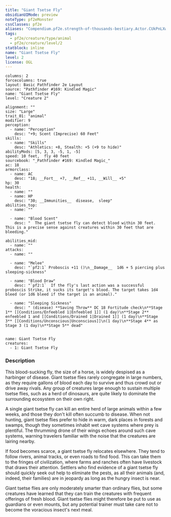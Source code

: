 ```yaml
---
title: "Giant Tsetse Fly"
obsidianUIMode: preview
noteType: pf2eMonster
cssClasses: pf2e
aliases: "Compendium.pf2e.strength-of-thousands-bestiary.Actor.CUkPnLXw1H0e5NMe" 
tags:
  - pf2e/creature/type/animal
  - pf2e/creature/level/2
statblock: inline
name: "Giant Tsetse Fly"
level: 2
license: OGL
---
```


```statblock
columns: 2
forcecolumns: true
layout: Basic Pathfinder 2e Layout
source: "Pathfinder #169: Kindled Magic"
name: "Giant Tsetse Fly"
level: "Creature 2"

alignment: ""
size: "Large"
trait_01: "animal"
modifier: 9
perception:
  - name: "Perception"
    desc: "+9; Scent (Imprecise) 60 Feet"
skills:
  - name: "Skills"
    desc: "Athletics: +8, Stealth: +5 (+9 to hide)"
abilityMods: [5, 3, 3, -5, 1, -5]
speed: 10 feet,  fly 40 feet
sourcebook: "_Pathfinder #169: Kindled Magic_"
ac: 18
armorclass:
  - name: AC
    desc: "18; __Fort__ +7, __Ref__ +11, __Will__ +5"
hp: 30
health:
  - name: ""
  - name: HP
    desc: "30; __Immunities__  disease,  sleep"
abilities_top:
  - name: ""

  - name: "Blood Scent"
    desc: "  The giant tsetse fly can detect blood within 30 feet. This is a precise sense against creatures within 30 feet that are bleeding."

abilities_mid:
  - name: ""
attacks:
  - name: ""

  - name: "Melee"
    desc: "`pf2:1` Proboscis +11 ()\n__Damage__  1d6 + 5 piercing plus sleeping-sickness"

  - name: "Blood Draw"
    desc: "`pf2:1`  If the fly's last action was a successful proboscis Strike, it sucks its target's blood. The target takes 1d4 bleed (or 1d6 bleed if the target is an animal)."

  - name: "Sleeping Sickness"
    desc: " (disease) **Saving Throw** DC 18 Fortitude check\n**Stage 1** [[Conditions/Enfeebled 1|Enfeebled 1]] (1 day)\n**Stage 2** enfeebled 1 and [[Conditions/Drained 1|Drained 1]] (1 day)\n**Stage 3** [[Conditions/Unconscious|Unconscious]]\n(1 day)\n**Stage 4** as Stage 3 (1 day)\n**Stage 5** dead"
 
```

```encounter-table
name: Giant Tsetse Fly
creatures:
  - 1: Giant Tsetse Fly
```


### Description
This blood-sucking fly, the size of a horse, is widely despised as a harbinger of disease. Giant tsetse flies rarely congregate in large numbers, as they require gallons of blood each day to survive and thus crowd out or drive away rivals. Any group of creatures large enough to sustain multiple tsetse flies, such as a herd of dinosaurs, are quite likely to dominate the surrounding ecosystem on their own right.

A single giant tsetse fly can kill an entire herd of large animals within a few weeks, and those they don't kill often succumb to disease. When not hunting, giant tsetse flies prefer to hide in warm, dark places in forests and swamps, though they sometimes inhabit wet cave systems where prey is plentiful. The thrumming drone of their wings echoes around such cave systems, warning travelers familiar with the noise that the creatures are lairing nearby.

If food becomes scarce, a giant tsetse fly relocates elsewhere. They tend to follow rivers, animal tracks, or even roads to find food. This can take them to the fringes of civilization, where farms and ranches often have livestock that draws their attention. Settlers who find evidence of a giant tsetse fly should quickly seek out help to eliminate the pests, as all their animals (and, indeed, their families) are in jeopardy as long as the hungry insect is near.

Giant tsetse flies are only moderately smarter than ordinary flies, but some creatures have learned that they can train the creatures with frequent offerings of fresh blood. Giant tsetse flies might therefore be put to use as guardians or even mounts, but any potential trainer must take care not to become the voracious insect's next meal.

